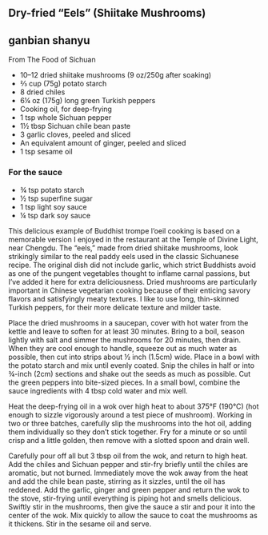 ## Dry-fried “Eels” (Shiitake Mushrooms)

## ganbian shanyu

From The Food of Sichuan

* 10–12 dried shiitake mushrooms (9 oz/250g after soaking)
* ⅔ cup (75g) potato starch
* 8 dried chiles
* 6¼ oz (175g) long green Turkish peppers
* Cooking oil, for deep-frying
* 1 tsp whole Sichuan pepper
* 1½ tbsp Sichuan chile bean paste
* 3 garlic cloves, peeled and sliced
* An equivalent amount of ginger, peeled and sliced
* 1 tsp sesame oil

### For the sauce

* ¾ tsp potato starch
* ½ tsp superfine sugar
* 1 tsp light soy sauce
* ¼ tsp dark soy sauce

This delicious example of Buddhist trompe l’oeil cooking is based on a memorable version I enjoyed in the restaurant at the Temple of Divine Light, near Chengdu. The “eels,” made from dried shiitake mushrooms, look strikingly similar to the real paddy eels used in the classic Sichuanese recipe. The original dish did not include garlic, which strict Buddhists avoid as one of the pungent vegetables thought to inflame carnal passions, but I’ve added it here for extra deliciousness. Dried mushrooms are particularly important in Chinese vegetarian cooking because of their enticing savory flavors and satisfyingly meaty textures. I like to use long, thin-skinned Turkish peppers, for their more delicate texture and milder taste.

Place the dried mushrooms in a saucepan, cover with hot water from the kettle and leave to soften for at least 30 minutes. Bring to a boil, season lightly with salt and simmer the mushrooms for 20 minutes, then drain. When they are cool enough to handle, squeeze out as much water as possible, then cut into strips about ½ inch (1.5cm) wide. Place in a bowl with the potato starch and mix until evenly coated. Snip the chiles in half or into ¾-inch (2cm) sections and shake out the seeds as much as possible. Cut the green peppers into bite-sized pieces. In a small bowl, combine the sauce ingredients with 4 tbsp cold water and mix well.

Heat the deep-frying oil in a wok over high heat to about 375°F (190°C) (hot enough to sizzle vigorously around a test piece of mushroom). Working in two or three batches, carefully slip the mushrooms into the hot oil, adding them individually so they don’t stick together. Fry for a minute or so until crisp and a little golden, then remove with a slotted spoon and drain well.

Carefully pour off all but 3 tbsp oil from the wok, and return to high heat. Add the chiles and Sichuan pepper and stir-fry briefly until the chiles are aromatic, but not burned. Immediately move the wok away from the heat and add the chile bean paste, stirring as it sizzles, until the oil has reddened. Add the garlic, ginger and green pepper and return the wok to the stove, stir-frying until everything is piping hot and smells delicious. Swiftly stir in the mushrooms, then give the sauce a stir and pour it into the center of the wok. Mix quickly to allow the sauce to coat the mushrooms as it thickens. Stir in the sesame oil and serve.


